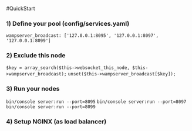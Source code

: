 #QuickStart

### 1) Define your pool (config/services.yaml)
`wampserver_broadcast: ['127.0.0.1:8095', '127.0.0.1:8097', '127.0.0.1:8099']`

### 2) Exclude this node
`$key = array_search($this->websocket_this_node, $this->wampserver_broadcast);`
`unset($this->wampserver_broadcast[$key]);`

### 3) Run your nodes
`bin/console server:run --port=8095`
`bin/console server:run --port=8097`
`bin/console server:run --port=8099`

### 4) Setup NGINX (as load balancer)
